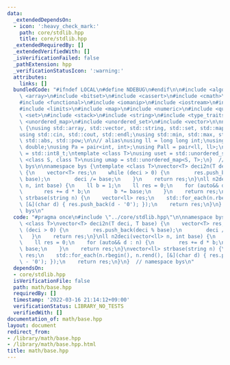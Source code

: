 ```yaml
---
data:
  _extendedDependsOn:
  - icon: ':heavy_check_mark:'
    path: core/stdlib.hpp
    title: core/stdlib.hpp
  _extendedRequiredBy: []
  _extendedVerifiedWith: []
  _isVerificationFailed: false
  _pathExtension: hpp
  _verificationStatusIcon: ':warning:'
  attributes:
    links: []
  bundledCode: "#ifndef LOCAL\n#define NDEBUG\n#endif\n\n#include <algorithm>\n#include\
    \ <array>\n#include <bitset>\n#include <cassert>\n#include <cmath>\n#include <complex>\n\
    #include <functional>\n#include <iomanip>\n#include <iostream>\n#include <iterator>\n\
    #include <limits>\n#include <map>\n#include <numeric>\n#include <queue>\n#include\
    \ <set>\n#include <stack>\n#include <string>\n#include <type_traits>\n#include\
    \ <unordered_map>\n#include <unordered_set>\n#include <vector>\n\nnamespace bys\
    \ {\nusing std::array, std::vector, std::string, std::set, std::map, std::pair;\n\
    using std::cin, std::cout, std::endl;\nusing std::min, std::max, std::sort, std::reverse,\
    \ std::abs, std::pow;\n\n// alias\nusing ll = long long int;\nusing ld = long\
    \ double;\nusing Pa = pair<int, int>;\nusing Pall = pair<ll, ll>;\nusing ibool\
    \ = std::int8_t;\ntemplate <class T>\nusing uset = std::unordered_set<T>;\ntemplate\
    \ <class S, class T>\nusing umap = std::unordered_map<S, T>;\n}  // namespace\
    \ bys\n\nnamespace bys {\ntemplate <class T>\nvector<T> deci2n(T deci, T base)\
    \ {\n    vector<T> res;\n    while (deci > 0) {\n        res.push_back(deci %\
    \ base);\n        deci /= base;\n    }\n    return res;\n}\nll n2deci(vector<ll>\
    \ n, int base) {\n    ll b = 1;\n    ll res = 0;\n    for (auto&& d : n) {\n \
    \       res += d * b;\n        b *= base;\n    }\n    return res;\n}\nvector<ll>\
    \ strbase(string n) {\n    vector<ll> res;\n    std::for_each(n.rbegin(), n.rend(),\
    \ [&](char d) { res.push_back(d - '0'); });\n    return res;\n}\n}  // namespace\
    \ bys\n"
  code: "#pragma once\n#include \"../core/stdlib.hpp\"\n\nnamespace bys {\ntemplate\
    \ <class T>\nvector<T> deci2n(T deci, T base) {\n    vector<T> res;\n    while\
    \ (deci > 0) {\n        res.push_back(deci % base);\n        deci /= base;\n \
    \   }\n    return res;\n}\nll n2deci(vector<ll> n, int base) {\n    ll b = 1;\n\
    \    ll res = 0;\n    for (auto&& d : n) {\n        res += d * b;\n        b *=\
    \ base;\n    }\n    return res;\n}\nvector<ll> strbase(string n) {\n    vector<ll>\
    \ res;\n    std::for_each(n.rbegin(), n.rend(), [&](char d) { res.push_back(d\
    \ - '0'); });\n    return res;\n}\n}  // namespace bys\n"
  dependsOn:
  - core/stdlib.hpp
  isVerificationFile: false
  path: math/base.hpp
  requiredBy: []
  timestamp: '2022-03-16 21:14:12+09:00'
  verificationStatus: LIBRARY_NO_TESTS
  verifiedWith: []
documentation_of: math/base.hpp
layout: document
redirect_from:
- /library/math/base.hpp
- /library/math/base.hpp.html
title: math/base.hpp
---
```

